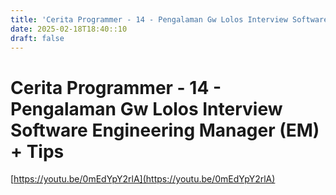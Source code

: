```yaml
---
title: 'Cerita Programmer - 14 - Pengalaman Gw Lolos Interview Software Engineering Manager (EM) + Tips'
date: 2025-02-18T18:40::10
draft: false
---
```


# Cerita Programmer - 14 - Pengalaman Gw Lolos Interview Software Engineering Manager (EM) + Tips

[https://youtu.be/0mEdYpY2rlA](https://youtu.be/0mEdYpY2rlA)
